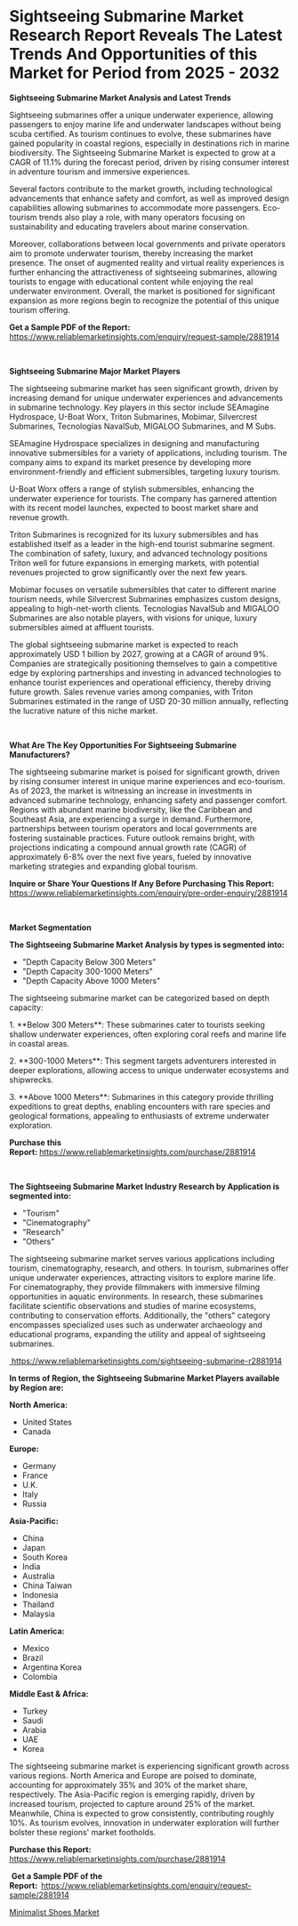 <p><h1>Sightseeing Submarine Market Research Report Reveals The Latest Trends And Opportunities of this Market for Period from 2025 - 2032</h1></p><p><strong>Sightseeing Submarine Market Analysis and Latest Trends</strong></p>
<p><p>Sightseeing submarines offer a unique underwater experience, allowing passengers to enjoy marine life and underwater landscapes without being scuba certified. As tourism continues to evolve, these submarines have gained popularity in coastal regions, especially in destinations rich in marine biodiversity. The Sightseeing Submarine Market is expected to grow at a CAGR of 11.1% during the forecast period, driven by rising consumer interest in adventure tourism and immersive experiences.</p><p>Several factors contribute to the market growth, including technological advancements that enhance safety and comfort, as well as improved design capabilities allowing submarines to accommodate more passengers. Eco-tourism trends also play a role, with many operators focusing on sustainability and educating travelers about marine conservation. </p><p>Moreover, collaborations between local governments and private operators aim to promote underwater tourism, thereby increasing the market presence. The onset of augmented reality and virtual reality experiences is further enhancing the attractiveness of sightseeing submarines, allowing tourists to engage with educational content while enjoying the real underwater environment. Overall, the market is positioned for significant expansion as more regions begin to recognize the potential of this unique tourism offering.</p></p>
<p><strong>Get a Sample PDF of the Report:&nbsp;</strong> <a href="https://www.reliablemarketinsights.com/enquiry/request-sample/2881914?utm_campaign=3196&utm_medium=2&utm_source=Github&utm_content=ia&utm_term=12032025&utm_id=sightseeing-submarine">https://www.reliablemarketinsights.com/enquiry/request-sample/2881914</a></p>
<p>&nbsp;</p>
<p><strong>Sightseeing Submarine Major Market Players</strong></p>
<p><p>The sightseeing submarine market has seen significant growth, driven by increasing demand for unique underwater experiences and advancements in submarine technology. Key players in this sector include SEAmagine Hydrospace, U-Boat Worx, Triton Submarines, Mobimar, Silvercrest Submarines, Tecnologías NavalSub, MIGALOO Submarines, and M Subs.</p><p>SEAmagine Hydrospace specializes in designing and manufacturing innovative submersibles for a variety of applications, including tourism. The company aims to expand its market presence by developing more environment-friendly and efficient submersibles, targeting luxury tourism.</p><p>U-Boat Worx offers a range of stylish submersibles, enhancing the underwater experience for tourists. The company has garnered attention with its recent model launches, expected to boost market share and revenue growth.</p><p>Triton Submarines is recognized for its luxury submersibles and has established itself as a leader in the high-end tourist submarine segment. The combination of safety, luxury, and advanced technology positions Triton well for future expansions in emerging markets, with potential revenues projected to grow significantly over the next few years.</p><p>Mobimar focuses on versatile submersibles that cater to different marine tourism needs, while Silvercrest Submarines emphasizes custom designs, appealing to high-net-worth clients. Tecnologías NavalSub and MIGALOO Submarines are also notable players, with visions for unique, luxury submersibles aimed at affluent tourists.</p><p>The global sightseeing submarine market is expected to reach approximately USD 1 billion by 2027, growing at a CAGR of around 9%. Companies are strategically positioning themselves to gain a competitive edge by exploring partnerships and investing in advanced technologies to enhance tourist experiences and operational efficiency, thereby driving future growth. Sales revenue varies among companies, with Triton Submarines estimated in the range of USD 20-30 million annually, reflecting the lucrative nature of this niche market.</p></p>
<p>&nbsp;</p>
<p><strong>What Are The Key Opportunities For Sightseeing Submarine Manufacturers?</strong></p>
<p><p>The sightseeing submarine market is poised for significant growth, driven by rising consumer interest in unique marine experiences and eco-tourism. As of 2023, the market is witnessing an increase in investments in advanced submarine technology, enhancing safety and passenger comfort. Regions with abundant marine biodiversity, like the Caribbean and Southeast Asia, are experiencing a surge in demand. Furthermore, partnerships between tourism operators and local governments are fostering sustainable practices. Future outlook remains bright, with projections indicating a compound annual growth rate (CAGR) of approximately 6-8% over the next five years, fueled by innovative marketing strategies and expanding global tourism.</p></p>
<p><strong>Inquire or Share Your Questions If Any Before Purchasing This Report:</strong> <a href="https://www.reliablemarketinsights.com/enquiry/pre-order-enquiry/2881914?utm_campaign=3196&utm_medium=2&utm_source=Github&utm_content=ia&utm_term=12032025&utm_id=sightseeing-submarine">https://www.reliablemarketinsights.com/enquiry/pre-order-enquiry/2881914</a></p>
<p>&nbsp;</p>
<p><strong>Market Segmentation</strong></p>
<p><strong>The Sightseeing Submarine Market Analysis by types is segmented into:</strong></p>
<p><ul><li>"Depth Capacity Below 300 Meters"</li><li>"Depth Capacity 300-1000 Meters"</li><li>"Depth Capacity Above 1000 Meters"</li></ul></p>
<p><p>The sightseeing submarine market can be categorized based on depth capacity: </p><p>1. **Below 300 Meters**: These submarines cater to tourists seeking shallow underwater experiences, often exploring coral reefs and marine life in coastal areas.</p><p>2. **300-1000 Meters**: This segment targets adventurers interested in deeper explorations, allowing access to unique underwater ecosystems and shipwrecks.</p><p>3. **Above 1000 Meters**: Submarines in this category provide thrilling expeditions to great depths, enabling encounters with rare species and geological formations, appealing to enthusiasts of extreme underwater exploration.</p></p>
<p><strong>Purchase this Report:&nbsp;</strong><a href="https://www.reliablemarketinsights.com/purchase/2881914?utm_campaign=3196&utm_medium=2&utm_source=Github&utm_content=ia&utm_term=12032025&utm_id=sightseeing-submarine">https://www.reliablemarketinsights.com/purchase/2881914</a></p>
<p>&nbsp;</p>
<p><strong>The Sightseeing Submarine Market Industry Research by Application is segmented into:</strong></p>
<p><ul><li>"Tourism"</li><li>"Cinematography"</li><li>"Research"</li><li>"Others"</li></ul></p>
<p><p>The sightseeing submarine market serves various applications including tourism, cinematography, research, and others. In tourism, submarines offer unique underwater experiences, attracting visitors to explore marine life. For cinematography, they provide filmmakers with immersive filming opportunities in aquatic environments. In research, these submarines facilitate scientific observations and studies of marine ecosystems, contributing to conservation efforts. Additionally, the "others" category encompasses specialized uses such as underwater archaeology and educational programs, expanding the utility and appeal of sightseeing submarines.</p></p>
<p><a href="https://www.reliablemarketinsights.com/sightseeing-submarine-r2881914?utm_campaign=3196&utm_medium=2&utm_source=Github&utm_content=ia&utm_term=12032025&utm_id=sightseeing-submarine">&nbsp;https://www.reliablemarketinsights.com/sightseeing-submarine-r2881914</a></p>
<p><strong>In terms of Region, the Sightseeing Submarine Market Players available by Region are:</strong></p>
<p>
    <p> <strong> North America: </strong>
        <ul>
            <li>United States</li>
            <li>Canada</li>
        </ul>
        </p> 
    <p> <strong> Europe: </strong>
        <ul>
            <li>Germany</li>
            <li>France</li>
            <li>U.K.</li>
            <li>Italy</li>
            <li>Russia</li>
        </ul>
        </p> 
    <p> <strong> Asia-Pacific: </strong>
        <ul>
            <li>China</li>
            <li>Japan</li>
            <li>South Korea</li>
            <li>India</li>
            <li>Australia</li>
            <li>China Taiwan</li>
            <li>Indonesia</li>
            <li>Thailand</li>
            <li>Malaysia</li>
        </ul>
        </p> 
    <p> <strong> Latin America: </strong>
        <ul>
            <li>Mexico</li>
            <li>Brazil</li>
            <li>Argentina Korea</li>
            <li>Colombia</li>
        </ul>
        </p> 
    <p> <strong> Middle East & Africa: </strong>
        <ul>
            <li>Turkey</li>
            <li>Saudi</li>
            <li>Arabia</li>
            <li>UAE</li>
            <li>Korea</li>
        </ul>
    </p>
    </p>
<p><p>The sightseeing submarine market is experiencing significant growth across various regions. North America and Europe are poised to dominate, accounting for approximately 35% and 30% of the market share, respectively. The Asia-Pacific region is emerging rapidly, driven by increased tourism, projected to capture around 25% of the market. Meanwhile, China is expected to grow consistently, contributing roughly 10%. As tourism evolves, innovation in underwater exploration will further bolster these regions' market footholds.</p></p>
<p><strong>Purchase this Report: </strong><a href="https://www.reliablemarketinsights.com/purchase/2881914?utm_campaign=3196&utm_medium=2&utm_source=Github&utm_content=ia&utm_term=12032025&utm_id=sightseeing-submarine">https://www.reliablemarketinsights.com/purchase/2881914</a></p>
<p>&nbsp;<strong>Get a Sample PDF of the Report:&nbsp;&nbsp;</strong><a href="https://www.reliablemarketinsights.com/enquiry/request-sample/2881914?utm_campaign=3196&utm_medium=2&utm_source=Github&utm_content=ia&utm_term=12032025&utm_id=sightseeing-submarine">https://www.reliablemarketinsights.com/enquiry/request-sample/2881914</a></p>
<p><strong></strong></p>
<p><p><a href="https://github.com/beroxiluwaya/Market-Research-Report-List-1/blob/main/minimalist-shoes-market.md?utm_campaign=3196&utm_medium=2&utm_source=Github&utm_content=ia&utm_term=12032025&utm_id=sightseeing-submarine">Minimalist Shoes Market</a></p></p>